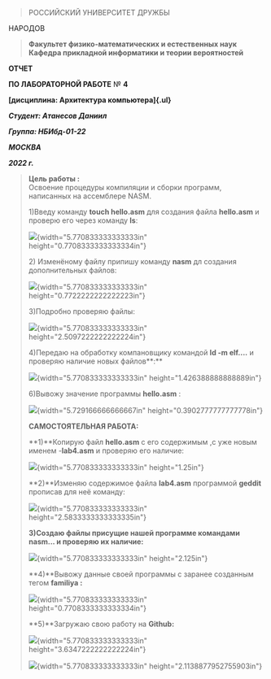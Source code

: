 > РОССИЙСКИЙ УНИВЕРСИТЕТ ДРУЖБЫ

НАРОДОВ

> **Факультет физико-математических и естественных наук Кафедра
> прикладной информатики и теории вероятностей**

**ОТЧЕТ**

**ПО ЛАБОРАТОРНОЙ РАБОТЕ** № **4**

**[дисциплина: Архитектура компьютера]{.ul}**

***Студент: Атанесов Даниил***

***Группа: НБИбд-01-22***

***МОСКВА***

***2022 г.***

> **Цель работы :**\
> Освоение процедуры компиляции и сборки программ, написанных на
> ассемблере NASM.
>
> 1)Введу команду **touch hello.asm** для создания файла **hello.asm** и
> проверю его через команду **ls**:
>
> ![](vertopal_22aa4ec28bce42889d948a3647064bb2/media/image1.png){width="5.770833333333333in"
> height="0.7708333333333334in"}
>
> 2\) Изменёному файлу припишу команду **nasm** дл создания
> дополнительных файлов:
>
> ![](vertopal_22aa4ec28bce42889d948a3647064bb2/media/image2.png){width="5.770833333333333in"
> height="0.7722222222222223in"}
>
> 3)Подробно проверяю файлы:
>
> ![](vertopal_22aa4ec28bce42889d948a3647064bb2/media/image3.png){width="5.770833333333333in"
> height="2.5097222222222224in"}
>
> 4)Передаю на обработку компановщику командой **ld -m elf\....** и
> проверяю наличие новых файлов**:**
>
> ![](vertopal_22aa4ec28bce42889d948a3647064bb2/media/image4.png){width="5.770833333333333in"
> height="1.426388888888889in"}
>
> 6)Вывожу значение программы **hello.asm** :
>
> ![](vertopal_22aa4ec28bce42889d948a3647064bb2/media/image5.png){width="5.729166666666667in"
> height="0.3902777777777778in"}
>
> **САМОСТОЯТЕЛЬНАЯ РАБОТА:**
>
> **1)**Копирую файл **hello.asm** с его содержимым ,c уже новым именем
> -**lab4.asm** и проверяю его наличие:
>
> ![](vertopal_22aa4ec28bce42889d948a3647064bb2/media/image6.png){width="5.770833333333333in"
> height="1.25in"}
>
> **2)**Изменяю содержимое файла **lab4.asm** программой **geddit**
> прописав для неё команду:
>
> ![](vertopal_22aa4ec28bce42889d948a3647064bb2/media/image7.png){width="5.770833333333333in"
> height="2.5833333333333335in"}
>
> **3)**Создаю файлы присущие нашей программе командами **nasm\...** и
> проверяю их наличие**:**
>
> ![](vertopal_22aa4ec28bce42889d948a3647064bb2/media/image8.png){width="5.770833333333333in"
> height="2.125in"}
>
> **4)**Вывожу данные своей программы с заранее созданным тегом
> **familiya :**
>
> ![](vertopal_22aa4ec28bce42889d948a3647064bb2/media/image9.png){width="5.770833333333333in"
> height="0.7708333333333334in"}
>
> **5)**Загружаю свою работу на **Github:**
>
> ![](vertopal_22aa4ec28bce42889d948a3647064bb2/media/image10.png){width="5.770833333333333in"
> height="3.6347222222222224in"}
>
> ![](vertopal_22aa4ec28bce42889d948a3647064bb2/media/image11.png){width="5.770833333333333in"
> height="2.1138877952755903in"}
